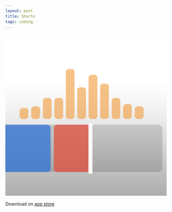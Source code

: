 ```yaml
---
layout: post
title: Shortn
tags: coding
---
```


![shortn-app-icon](../../assets/shortn-app-icon.png)

Download on [app store](https://apps.apple.com/us/app/shortn/id1593706800)